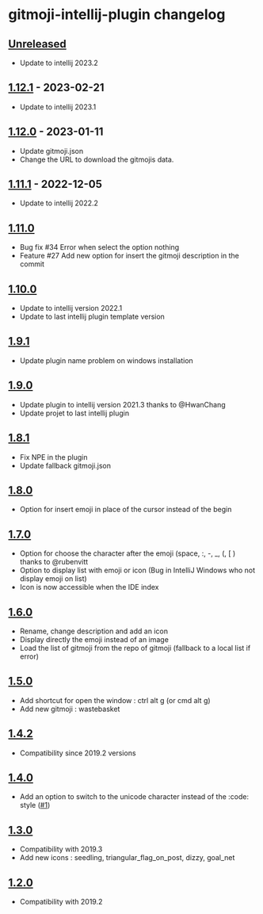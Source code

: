 <!-- Keep a Changelog guide -> https://keepachangelog.com -->

# gitmoji-intellij-plugin changelog

## [Unreleased]
- Update to intellij 2023.2


## [1.12.1] - 2023-02-21
- Update to intellij 2023.1

## [1.12.0] - 2023-01-11
- Update gitmoji.json
- Change the URL to download the gitmojis data.

## [1.11.1] - 2022-12-05
- Update to intellij 2022.2

## [1.11.0]
- Bug fix #34 Error when select the option nothing
- Feature #27 Add new option for insert the gitmoji description in the commit

## [1.10.0]
- Update to intellij version 2022.1
- Update to last intellij plugin template version

## [1.9.1]
- Update plugin name problem on windows installation

## [1.9.0]
- Update plugin to intellij version 2021.3 thanks to @HwanChang
- Update projet to last intellij plugin

## [1.8.1]
- Fix NPE in the plugin</li>
- Update fallback gitmoji.json</li>

## [1.8.0]
- Option for insert emoji in place of the cursor instead of the begin

## [1.7.0]
- Option for choose the character after the emoji (space, :, -, _, (, [ ) thanks to @rubenvitt
- Option to display list with emoji or icon (Bug in IntelliJ Windows who not display emoji on list)
- Icon is now accessible when the IDE index

## [1.6.0]
- Rename, change description and add an icon
- Display directly the emoji instead of an image
- Load the list of gitmoji from the repo of gitmoji (fallback to a local list if error)

## [1.5.0]
- Add shortcut for open the window : ctrl alt g (or cmd alt g)
- Add new gitmoji : wastebasket

## [1.4.2]
- Compatibility since 2019.2 versions

## [1.4.0]
- Add an option to switch to the unicode character instead of the :code: style (<a href="https://github.com/patou/gitmoji-intellij-plugin/issues/1">#1</a>)

## [1.3.0]
- Compatibility with 2019.3
- Add new icons : seedling, triangular_flag_on_post, dizzy, goal_net

## [1.2.0]
- Compatibility with 2019.2

[Unreleased]: https://github.com/patou/gitmoji-intellij-plugin/compare/v1.12.1...HEAD
[1.12.1]: https://github.com/patou/gitmoji-intellij-plugin/compare/v1.12.0...v1.12.1
[1.12.0]: https://github.com/patou/gitmoji-intellij-plugin/compare/v1.11.1...v1.12.0
[1.11.1]: https://github.com/patou/gitmoji-intellij-plugin/compare/v1.11.0...v1.11.1
[1.11.0]: https://github.com/patou/gitmoji-intellij-plugin/compare/v1.10.0...v1.11.0
[1.10.0]: https://github.com/patou/gitmoji-intellij-plugin/compare/v1.9.1...v1.10.0
[1.9.1]: https://github.com/patou/gitmoji-intellij-plugin/compare/v1.9.0...v1.9.1
[1.9.0]: https://github.com/patou/gitmoji-intellij-plugin/compare/v1.8.1...v1.9.0
[1.8.1]: https://github.com/patou/gitmoji-intellij-plugin/compare/v1.8.0...v1.8.1
[1.8.0]: https://github.com/patou/gitmoji-intellij-plugin/compare/v1.7.0...v1.8.0
[1.7.0]: https://github.com/patou/gitmoji-intellij-plugin/compare/v1.6.0...v1.7.0
[1.6.0]: https://github.com/patou/gitmoji-intellij-plugin/compare/v1.5.0...v1.6.0
[1.5.0]: https://github.com/patou/gitmoji-intellij-plugin/compare/v1.4.2...v1.5.0
[1.4.2]: https://github.com/patou/gitmoji-intellij-plugin/compare/v1.4.0...v1.4.2
[1.4.0]: https://github.com/patou/gitmoji-intellij-plugin/compare/v1.3.0...v1.4.0
[1.3.0]: https://github.com/patou/gitmoji-intellij-plugin/compare/v1.2.0...v1.3.0
[1.2.0]: https://github.com/patou/gitmoji-intellij-plugin/commits/v1.2.0

